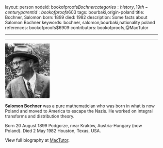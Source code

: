 layout: person
nodeid: bookofproofs$Bochner
categories: history,19th-century
parentid: bookofproofs$603
tags: bourbaki,origin-poland
title: Bochner, Salomon
born: 1899
died: 1982
description: Some facts about Salomon Bochner
keywords: bochner, salomon,bourbaki,nationality poland
references: bookofproofs$6909
contributors: bookofproofs,@MacTutor

---


---

![Bochner.jpg](https://github.com/bookofproofs/bookofproofs.github.io/blob/main/_sources/_assets/images/portraits/Bochner.jpg?raw=true)

**Salomon Bochner** was a pure mathematician who was born in what is now Poland and moved to America to escape the Nazis. He worked on integral transforms and distribution theory.

Born 20 August 1899 Podgorze, near Kraków, Austria-Hungary (now Poland). Died 2 May 1982 Houston, Texas, USA.


View full biography at [MacTutor](https://mathshistory.st-andrews.ac.uk/Biographies/Bochner/).